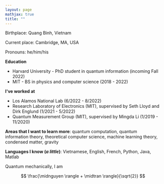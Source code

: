 ```yaml
---
layout: page
mathjax: true
title: ""
---
```


Birthplace: Quang Binh, Vietnam

Current place: Cambridge, MA, USA

Pronouns: he/him/his


**Education**

* Harvard University - PhD student in quantum information  (incoming Fall 2022)
* MIT - BS in physics and computer science (2018 - 2022)

**I've worked at**

* Los Alamos National Lab (6/2022 - 8/2022)
* Research Laboratory of Electronics (MIT), supervised by Seth Lloyd and Dirk Englund (1/2021 - 5/2022)
* Quantum Measurement Group (MIT), supervised by Mingda Li (1/2019 - 11/2020)


<!-- * Used machine learning and mathematical tools to study quantum error-correcting codes
* Developed quantum algorithms for group-equivariant transformations
* Developed quantum(-inspired) algorithms for numerical linear algebra -->

**Areas that I want to learn more**: quantum computation, quantum information theory, theoretical computer science, machine learning theory, condensed matter, gravity

**Languages I know (*a little*)**: Vietnamese, English, French, Python, Java, Matlab

Quantum mechanically, I am 

$$ \frac{\midnguyen \rangle  + \midtran \rangle}{\sqrt{2}} $$


